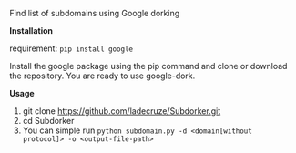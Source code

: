 Find list of subdomains using Google dorking

**Installation**

requirement: `pip install google`

Install the google package using the pip command and clone or download the repository. You are ready to use google-dork.

**Usage**

1. git clone https://github.com/ladecruze/Subdorker.git
2. cd Subdorker
3. You can simple run `python subdomain.py -d <domain[without protocol]> -o <output-file-path>`
